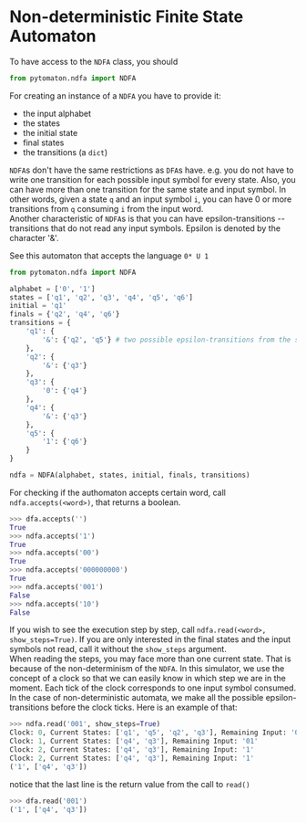 # Non-deterministic Finite State Automaton

To have access to the `NDFA` class, you should
```python
from pytomaton.ndfa import NDFA
```
For creating an instance of a `NDFA` you have to provide it:
- the input alphabet
- the states
- the initial state
- final states
- the transitions (a `dict`)

`NDFA`s don't have the same restrictions as `DFA`s have. e.g. you do not have to write one transition
for each possible input symbol for every state. Also, you can have more than one transition for the
same state and input symbol. In other words, given a state `q` and an input symbol `i`, you can have
0 or more transitions from `q` consuming `i` from the input word.<br>
Another characteristic of `NDFA`s is that you can have epsilon-transitions -- transitions that do not
read any input symbols. Epsilon is denoted by the character '&'.

See this automaton that accepts the language `0* U 1`

```python
from pytomaton.ndfa import NDFA

alphabet = ['0', '1']
states = ['q1', 'q2', 'q3', 'q4', 'q5', 'q6']
initial = 'q1'
finals = {'q2', 'q4', 'q6'}
transitions = {
    'q1': {
        '&': {'q2', 'q5'} # two possible epsilon-transitions from the state 'q1'
    },
    'q2': {
        '&': {'q3'}
    },
    'q3': {
        '0': {'q4'}
    },
    'q4': {
        '&': {'q3'}
    },
    'q5': {
        '1': {'q6'}
    }
}

ndfa = NDFA(alphabet, states, initial, finals, transitions)
```

For checking if the authomaton accepts certain word, call `ndfa.accepts(<word>)`, that returns a boolean.

```python
>>> dfa.accepts('')
True
>>> ndfa.accepts('1')
True
>>> ndfa.accepts('00')
True
>>> ndfa.accepts('000000000')
True
>>> ndfa.accepts('001')
False
>>> ndfa.accepts('10')
False
```

If you wish to see the execution step by step, call `ndfa.read(<word>, show_steps=True)`. If you are only
interested in the final states and the input symbols not read, call it without the `show_steps` argument.<br>
When reading the steps, you may face more than one current state. That is because of the non-determinism
of the `NDFA`. In this simulator, we use the concept of a clock so that we can easily know in which step
we are in the moment. Each tick of the clock corresponds to one input symbol consumed. In the case of
non-deterministic automata, we make all the possible epsilon-transitions before the clock ticks.
Here is an example of that:

```python
>>> ndfa.read('001', show_steps=True)
Clock: 0, Current States: ['q1', 'q5', 'q2', 'q3'], Remaining Input: '001'
Clock: 1, Current States: ['q4', 'q3'], Remaining Input: '01'
Clock: 2, Current States: ['q4', 'q3'], Remaining Input: '1'
Clock: 2, Current States: ['q4', 'q3'], Remaining Input: '1'
('1', ['q4', 'q3'])
```
notice that the last line is the return value from the call to `read()`
```python
>>> dfa.read('001')
('1', ['q4', 'q3'])
```